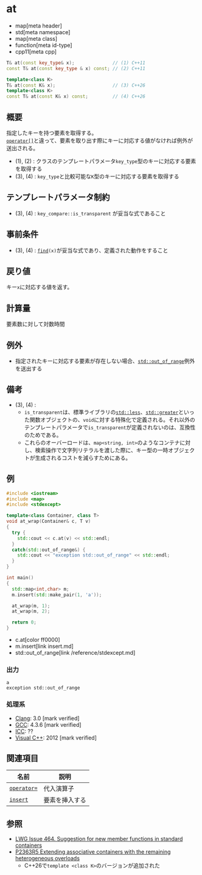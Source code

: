 # at
* map[meta header]
* std[meta namespace]
* map[meta class]
* function[meta id-type]
* cpp11[meta cpp]

```cpp
T& at(const key_type& x);              // (1) C++11
const T& at(const key_type & x) const; // (2) C++11

template<class K>
T& at(const K& x);                     // (3) C++26
template<class K>
const T& at(const K& x) const;         // (4) C++26
```

## 概要
指定したキーを持つ要素を取得する。  
[`operator[]`](op_at.md)と違って、要素を取り出す際にキーに対応する値がなければ例外が送出される。

- (1), (2) : クラスのテンプレートパラメータ`key_type`型のキーに対応する要素を取得する
- (3), (4) : `key_type`と比較可能な`K`型のキーに対応する要素を取得する


## テンプレートパラメータ制約
- (3), (4) : `key_compare::is_transparent` が妥当な式であること


## 事前条件
- (3), (4) : [`find`](find.md)`(x)`が妥当な式であり、定義された動作をすること


## 戻り値
キー`x`に対応する値を返す。


## 計算量
要素数に対して対数時間


## 例外
- 指定されたキーに対応する要素が存在しない場合、[`std::out_of_range`](/reference/stdexcept.md)例外を送出する


## 備考
- (3), (4) :
    - `is_transparent`は、標準ライブラリの[`std::less`](/reference/functional/less.md)、[`std::greater`](/reference/functional/greater.md)といった関数オブジェクトの、`void`に対する特殊化で定義される。それ以外のテンプレートパラメータで`is_transparent`が定義されないのは、互換性のためである。
    - これらのオーバーロードは、`map<string, int>`のようなコンテナに対し、検索操作で文字列リテラルを渡した際に、キー型の一時オブジェクトが生成されるコストを減らすためにある。


## 例
```cpp example
#include <iostream>
#include <map>
#include <stdexcept>

template<class Container, class T>
void at_wrap(Container& c, T v)
{
  try {
    std::cout << c.at(v) << std::endl;
  }
  catch(std::out_of_range&) {
    std::cout << "exception std::out_of_range" << std::endl;
  }
}

int main()
{
  std::map<int,char> m;
  m.insert(std::make_pair(1, 'a'));

  at_wrap(m, 1);
  at_wrap(m, 2);

  return 0;
}
```
* c.at[color ff0000]
* m.insert[link insert.md]
* std::out_of_range[link /reference/stdexcept.md]

### 出力
```
a
exception std::out_of_range
```

### 処理系
- [Clang](/implementation.md#clang): 3.0 [mark verified]
- [GCC](/implementation.md#gcc): 4.3.6 [mark verified]
- [ICC](/implementation.md#icc): ??
- [Visual C++](/implementation.md#visual_cpp): 2012 [mark verified]


## 関連項目

| 名前 | 説明 |
|------------------------------------------------|-----------------------|
| [`operator=`](op_assign.md) | 代入演算子 |
| [`insert`](insert.md) | 要素を挿入する |


## 参照
- [LWG Issue 464. Suggestion for new member functions in standard containers](http://www.open-std.org/jtc1/sc22/wg21/docs/lwg-defects.html#464)
- [P2363R5 Extending associative containers with the remaining heterogeneous overloads](http://open-std.org/jtc1/sc22/wg21/docs/papers/2023/p2363r5.html)
    - C++26で`template <class K>`のバージョンが追加された
